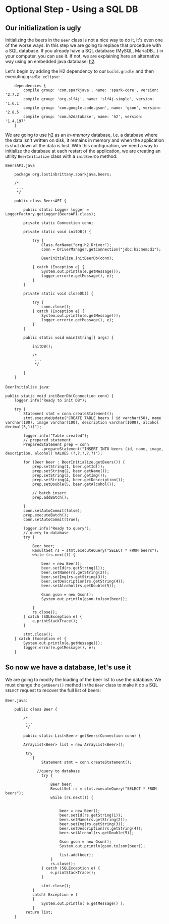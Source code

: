 # Optional Step - Using a SQL DB 

## Our initialization is ugly 

Initializing the beers in the `Beer` class is not a nice way to do it, it's even one of the worse ways. In this step we are going to replace that procedure with a SQL database. If you already have a SQL database (MySQL, MariaDB...) in your computer, you can use it. If not, we are explaining here an alternative way using an embedded java database: [h2](http://www.h2database.com/).

Let's begin by adding the H2 dependency to our `build.gradle` and then executing `gradle eclipse`:


		dependencies {
		 	compile group: 'com.sparkjava', name: 'spark-core', version: '2.7.2'
			compile group: 'org.slf4j', name: 'slf4j-simple', version: '1.6.1'	
		 	compile group: 'com.google.code.gson', name: 'gson', version: '2.8.5'
		 	compile group: 'com.h2database', name: 'h2', version: '1.4.197'
		}
		
We are going to use [h2](http://www.h2database.com/) as an *in-memory* database, i.e. a database where the data isn't written on disk, it remains in memory and when the application is shut down all the data is lost. With this configuration, we need a way to initialize the database at each restart of the application, we are creating an utility `BeerInitialize` class with a `initBeerDb` method:

`BeersAPI.java`


		package org.lostinbrittany.sparkjava.beers;
		
		/*
		 ...
		 */
		
		public class BeersAPI {
		
			public static Logger logger = LoggerFactory.getLogger(BeersAPI.class);
		
			private static Connection conn;
		
			private static void initDB() {
		
				try {
					Class.forName("org.h2.Driver");
					conn = DriverManager.getConnection("jdbc:h2:mem:d1");
		
					BeerInitialize.initBeerDb(conn);
		
				} catch (Exception e) {
					System.out.println(e.getMessage());
					logger.error(e.getMessage(), e);
				}
			}
		
			private static void closeDb() {
		
				try {
					conn.close();
				} catch (Exception e) {
					System.out.println(e.getMessage());
					logger.error(e.getMessage(), e);
				}
			}
		
			public static void main(String[] args) {
		
				initDB();
				
				/*
				 ...
				 */
		
			}
		}




`BeerInitialize.java`:


	public static void initBeerDb(Connection conn) {
		logger.info("Ready to init DB");

		try {
			Statement stmt = conn.createStatement();
			stmt.executeUpdate("CREATE TABLE beers ( id varchar(50), name varchar(100), image varchar(100), description varchar(1000), alcohol decimal(3,1))");

			logger.info("Table created");
			// prepared statement
			PreparedStatement prep = conn
					.prepareStatement("INSERT INTO beers (id, name, image, description, alcohol) VALUES (?,?,?,?,?)");

			for (Beer beer : BeerInitialize.getBeers()) {
				prep.setString(1, beer.getId());
				prep.setString(2, beer.getName());
				prep.setString(3, beer.getImg());
				prep.setString(4, beer.getDescription());
				prep.setDouble(5, beer.getAlcohol());

				// batch insert
				prep.addBatch();

			}
			conn.setAutoCommit(false);
			prep.executeBatch();
			conn.setAutoCommit(true);

			logger.info("Ready to query");
			// query to database
			try {

				Beer beer;
				ResultSet rs = stmt.executeQuery("SELECT * FROM beers");
				while (rs.next()) {

					beer = new Beer();
					beer.setId(rs.getString(1));
					beer.setName(rs.getString(2));
					beer.setImg(rs.getString(3));
					beer.setDescription(rs.getString(4));
					beer.setAlcohol(rs.getDouble(5));

					Gson gson = new Gson();
					System.out.println(gson.toJson(beer));

				}
				rs.close();
			} catch (SQLException e) {
				e.printStackTrace();
			}

			stmt.close();
		} catch (Exception e) {
			System.out.println(e.getMessage());
			logger.error(e.getMessage(), e);
		}
		
		
		
## So now we have a database, let's use it 		
		
We are going to modify the loading of the beer list to use the database. We must change the `getBeers()` method in the `Beer` class to
make it do a SQL `SELECT` request to recover the full list of beers:


`Beer.java`:

		public class Beer {
		
			/*
			 ...
			 */
		
			public static List<Beer> getBeers(Connection conn) {
	
			ArrayList<Beer> list = new ArrayList<Beer>();
			
			 try
		        {
		            Statement stmt = conn.createStatement();
		            
		          //query to database
					try {
	
						Beer beer;
						ResultSet rs = stmt.executeQuery("SELECT * FROM beers");
						while (rs.next()) {
		 
	
							beer = new Beer();
							beer.setId(rs.getString(1));
							beer.setName(rs.getString(2));
							beer.setImg(rs.getString(3));
							beer.setDescription(rs.getString(4));
							beer.setAlcohol(rs.getDouble(5));
	
				        	Gson gson = new Gson();
				        	System.out.println(gson.toJson(beer));  
				        	
							list.add(beer);					
						}
						rs.close();
					} catch (SQLException e) {
						e.printStackTrace();
					}
	
		            stmt.close();
		        }
		        catch( Exception e )
		        {
		            System.out.println( e.getMessage() );
		        }  
			 return list;
		}	